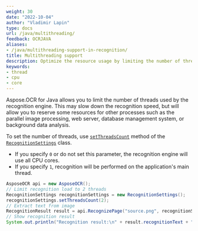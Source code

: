 ```yaml
---
weight: 30
date: "2022-10-04"
author: "Vladimir Lapin"
type: docs
url: /java/multithreading/
feedback: OCRJAVA
aliases:
- /java/multithreading-support-in-recognition/
title: Multithreading support
description: Optimize the resource usage by limiting the number of threads used by Aspose.OCR for Java recognition engine.
keywords:
- thread
- cpu
- core
---
```


Aspose.OCR for Java allows you to limit the number of threads used by the recognition engine. This may slow down the recognition speed, but will allow you to reserve some resources for other processes such as the parallel image processing, web server, database management system, or background data analysis.

To set the number of threads, use [`setThreadsCount`](https://reference.aspose.com/ocr/java/com.aspose.ocr/RecognitionSettings#setThreadsCount-int-) method of the [`RecognitionSettings`](https://reference.aspose.com/ocr/java/com.aspose.ocr/RecognitionSettings) class.

- If you specify `0` or do not set this parameter, the recognition engine will use all CPU cores.
- If you specify `1`, recognition will be performed on the application's main thread.

```java
AsposeOCR api = new AsposeOCR();
// Limit recognition load to 2 threads
RecognitionSettings recognitionSettings = new RecognitionSettings();
recognitionSettings.setThreadsCount(2);
// Extract text from image
RecognitionResult result = api.RecognizePage("source.png", recognitionSettings);
// Show recognition result
System.out.println("Recognition result:\n" + result.recognitionText + "\n\n");
```
